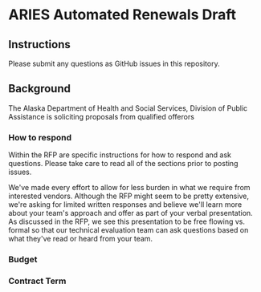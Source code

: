 # ARIES Automated Renewals Draft

## Instructions

Please submit any questions as GitHub issues in this repository.

## Background

The Alaska Department of Health and Social Services, Division of Public
Assistance is soliciting proposals from qualified offerors

### How to respond

Within the RFP are specific instructions for how to respond and ask questions. Please take care to read all of the sections prior to posting issues.

We've made every effort to allow for less burden in what we require from interested vendors.  Although the RFP might seem to be pretty extensive, we're asking for limited written responses and believe we'll learn more about your team's approach and offer as part of your verbal presentation.  As discussed in the RFP, we see this presentation to be free flowing vs. formal so that our technical evaluation team can ask questions based on what they've read or heard from your team.

### Budget

### Contract Term
